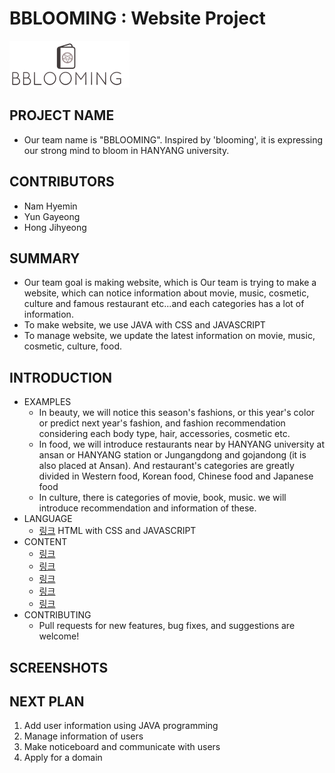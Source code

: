 
# BBLOOMING : Website Project

![Alt text](https://github.com/hyemni/29-bblooming/blob/master/bblooming_content/blooming.jpg)

## PROJECT NAME
* Our team name is "BBLOOMING".
  Inspired by 'blooming', it is expressing our strong mind to bloom in HANYANG university.

## CONTRIBUTORS
* Nam Hyemin
* Yun Gayeong
* Hong Jihyeong

## SUMMARY
* Our team goal is making website, which is Our team is trying to make a website, which can notice information about movie, music, cosmetic, culture
  and famous restaurant etc...and each categories has a lot of information.
* To make website, we use JAVA with CSS and JAVASCRIPT
* To manage website, we update the latest information on movie, music, cosmetic, culture, food.

## INTRODUCTION
* EXAMPLES
  - In beauty, we will notice this season's fashions, or this year's color or predict next year's fashion,
    and fashion recommendation considering each body type, hair, accessories, cosmetic etc.
  - In food, we will introduce restaurants near by HANYANG university at ansan or HANYANG station or Jungangdong and gojandong
    (it is also placed at Ansan).
    And restaurant's categories are greatly divided in Western food, Korean food, Chinese food and Japanese food
  - In culture, there is categories of movie, book, music.
    we will introduce recommendation and information of these.
* LANGUAGE
  - [링크](http://www.w3schools.com/html/html_intro.asp "HTML") HTML with CSS and JAVASCRIPT
* CONTENT
  - [링크](https://github.com/hyemni/29-bblooming/tree/master/bblooming_content "Home")
  - [링크](https://github.com/hyemni/29-bblooming/tree/master/bblooming_content/music "Music")
  - [링크](https://github.com/hyemni/29-bblooming/tree/master/bblooming_content/movie "Movie")
  - [링크](https://github.com/hyemni/29-bblooming/tree/master/bblooming_content/food "food")
  - [링크](https://github.com/hyemni/29-bblooming/tree/master/bblooming_content/beauty "beauty")
* CONTRIBUTING
  - Pull requests for new features, bug fixes, and suggestions are welcome!

## SCREENSHOTS

## NEXT PLAN
1. Add user information using JAVA programming
2. Manage information of users
3. Make noticeboard and communicate with users
4. Apply for a domain
